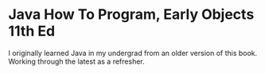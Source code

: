 # Java How To Program, Early Objects 11th Ed

I originally learned Java in my undergrad from an older version of this book. Working through the latest as a refresher.
